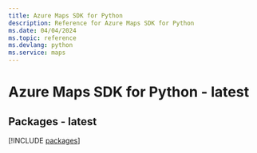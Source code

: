 ```yaml
---
title: Azure Maps SDK for Python
description: Reference for Azure Maps SDK for Python
ms.date: 04/04/2024
ms.topic: reference
ms.devlang: python
ms.service: maps
---
```

# Azure Maps SDK for Python - latest
## Packages - latest
[!INCLUDE [packages](maps-index.md)]